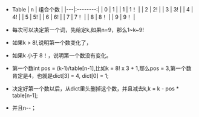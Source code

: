 + Table
| n | 组合个数 |
|---|:--------:|
| 0 | 1        |
| 1 | 1！      |
| 2 | 2!       |
| 3 | 3!       |
| 4 | 4!       |
| 5 | 5!       |
| 6 | 6!       |
| 7 | 7！      |
| 8 | 8！      |
| 9 | 9！      |

+ 每次可以决定第一个词，先给定k,如果n=9，那么1~k~9!
+ 如果k > 8!,说明第一个数变化了，
+ 如果k 小于 8！，说明第一个数没有变化。
+ 第一个数int pos = (k-1)/table[n-1],比如k = 8! x 3 + 1,那么pos = 3,第一个数肯定是4，也就是dict[3] = 4, dict[0] = 1;
+ 决定好第一个数以后，从dict里头删掉这个数，并且减去k,k = k - pos * table[n-1];
+ 并且n--；
